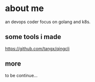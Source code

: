 # about me

an devops coder focus on golang and k8s.

## some tools i made

https://github.com/tangx/qingcli

## more

to be continue...
